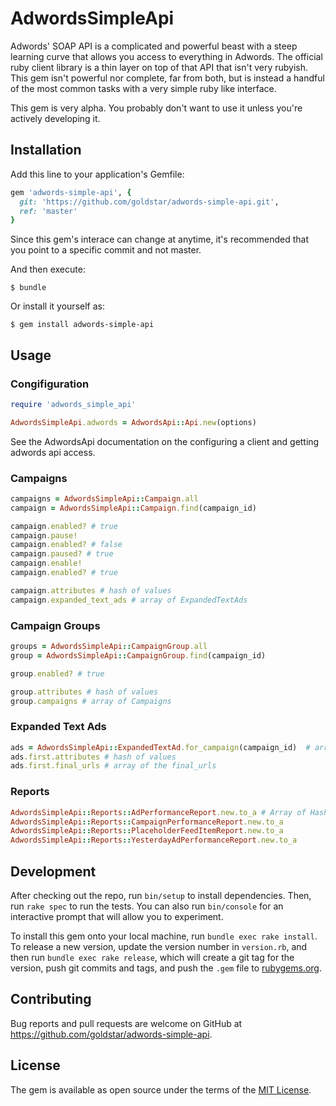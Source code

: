 # AdwordsSimpleApi

Adwords' SOAP API is a complicated and powerful beast with a steep learning curve that allows you access to everything in Adwords. The official ruby client library is a thin layer on top of that API that isn't very rubyish. This gem isn't powerful nor complete, far from both, but is instead a handful of the most common tasks with a very simple ruby like interface.

This gem is very alpha. You probably don't want to use it unless you're actively developing it.

## Installation

Add this line to your application's Gemfile:

```ruby
gem 'adwords-simple-api', {
  git: 'https://github.com/goldstar/adwords-simple-api.git',
  ref: 'master'
}
```

Since this gem's interace can change at anytime, it's recommended that you point to a specific commit and not master.

And then execute:

    $ bundle

Or install it yourself as:

    $ gem install adwords-simple-api

## Usage

### Congifiguration

```ruby
require 'adwords_simple_api'

AdwordsSimpleApi.adwords = AdwordsApi::Api.new(options)
```

See the AdwordsApi documentation on the configuring a client and getting adwords api access.

### Campaigns

```ruby
campaigns = AdwordsSimpleApi::Campaign.all
campaign = AdwordsSimpleApi::Campaign.find(campaign_id)

campaign.enabled? # true
campaign.pause!
campaign.enabled? # false
campaign.paused? # true
campaign.enable!
campaign.enabled? # true

campaign.attributes # hash of values
campaign.expanded_text_ads # array of ExpandedTextAds
```

### Campaign Groups

```ruby
groups = AdwordsSimpleApi::CampaignGroup.all
group = AdwordsSimpleApi::CampaignGroup.find(campaign_id)

group.enabled? # true

group.attributes # hash of values
group.campaigns # array of Campaigns
```

### Expanded Text Ads

```ruby
ads = AdwordsSimpleApi::ExpandedTextAd.for_campaign(campaign_id)  # array of ExpandedTextAds
ads.first.attributes # hash of values
ads.first.final_urls # array of the final_urls

```

### Reports

```ruby
AdwordsSimpleApi::Reports::AdPerformanceReport.new.to_a # Array of Hashes
AdwordsSimpleApi::Reports::CampaignPerformanceReport.new.to_a
AdwordsSimpleApi::Reports::PlaceholderFeedItemReport.new.to_a
AdwordsSimpleApi::Reports::YesterdayAdPerformanceReport.new.to_a
```

## Development

After checking out the repo, run `bin/setup` to install dependencies. Then, run `rake spec` to run the tests. You can also run `bin/console` for an interactive prompt that will allow you to experiment.

To install this gem onto your local machine, run `bundle exec rake install`. To release a new version, update the version number in `version.rb`, and then run `bundle exec rake release`, which will create a git tag for the version, push git commits and tags, and push the `.gem` file to [rubygems.org](https://rubygems.org).

## Contributing

Bug reports and pull requests are welcome on GitHub at https://github.com/goldstar/adwords-simple-api.

## License

The gem is available as open source under the terms of the [MIT License](https://opensource.org/licenses/MIT).
